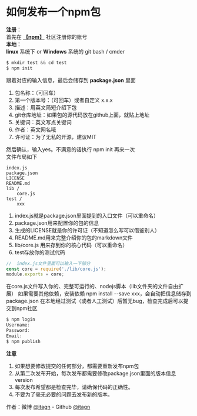 ﻿# 如何发布一个npm包
**注册**：  
首先在 **[【npm】](https://www.npmjs.com/)** 社区注册你的账号  
**本地**：  
**linux** 系统下 or **Windows** 系统的 git bash / cmder  
```javascript
$ mkdir test && cd test
$ npm init
```
跟着对应的输入信息，最后会储存到 **package.json** 里面

1. 包名称：（可回车）
1. 第一个版本号：（可回车）或者自定义 x.x.x
1. 描述：用英文简短介绍下包
1. git仓库地址：如果包的源代码放在github上面，就贴上地址
1. 关键词：英文写点关键词
1. 作者：英文网名哦
1. 许可证：为了无私的开源，建议MIT
    
然后确认，输入yes。不满意的话执行 npm init 再来一次  
文件布局如下

    index.js
    package.json
    LICENSE
    README.md
    lib /
        core.js
    test / 
        xxx

1. index.js就是package.json里面提到的入口文件（可以重命名）
1. package.json用来配置你的包的信息
1. 生成的LICENSE就是你的许可证（不知道怎么写可以借鉴别人）
1. README.md用来完整介绍你的包的markdown文件
1. lib/core.js 用来存到你的核心代码（可以重命名）
1. test存放你的测试代码

```javascript
//  index.js文件里面可以输入一下部分
const core = require('./lib/core.js');
module.exports = core;
```
在core.js文件写入你的、完整可运行的、nodejs脚本（lib文件夹的文件自由扩展）
如果需要其他依赖，安装依赖 npm install --save xxx，会自动把信息储存到package.json
在本地经过测试（或者人工测试）后暂无bug，检查完成后可以提交到npm社区
```javascript
$ npm login
Username:
Password: 
Email: 
$ npm publish
```
**注意**

1. 如果想要修改提交的任何部分，都需要重新发布npm包
1. 从第二次发布开始，每次发布都需要修改package.json里面的版本信息version
1. 每次发布希望都是检查完毕，请确保代码的正确性。
1. 不要为了毫无必要的问题去发布新的版本。
    
作者：微博 [@itagn][1] - Github [@itagn][2]

[1]: https://weibo.com/p/1005053782707172
[2]: https://github.com/itagn
